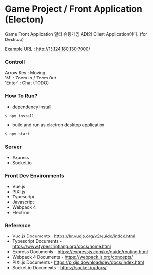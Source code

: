 Game Project / Front Application (Electon)
=============
Game Front Application
멀티 슈팅게임 ADI의 Client Application이다. (for Desktop)

Example URL : http://13.124.180.130:7000/

### Controll ###
Arrow Key : Moving  
'M' : Zoom In / Zoom Out  
'Enter' : Chat (TODO)  

### How To Run? ###
- dependency install
```sh
$ npm install
```
- build and run as electron desktop application
```sh
$ npm start
```

### Server ###
- Express
- Socket.io

### Front Dev Environments ###
- Vue.js
- PIXI.js
- Typescript
- Javascript
- Webpack 4
- Electron

### Reference ###
- Vue.js Documents - https://kr.vuejs.org/v2/guide/index.html
- Typescript Documents - https://www.typescriptlang.org/docs/home.html
- Express Documents - https://expressjs.com/ko/guide/routing.html
- Webpack 4 Documents - https://webpack.js.org/concepts/
- PIXI.js Documents - https://pixijs.download/dev/docs/index.html
- Socket.io Documents - https://socket.io/docs/
